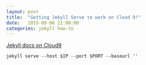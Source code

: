 ```yaml
---
layout: post
title:  "Getting Jekyll Serve to work on Cloud 9!"
date:   2015-09-06 21:00:00
categories: jekyll how-to
---
```


[Jekyll docs on Cloud9](https://docs.c9.io/docs/jekyll)

````
jekyll serve --host $IP --port $PORT --baseurl ''
````